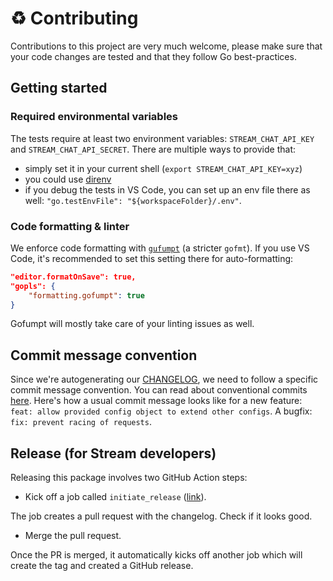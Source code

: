 # :recycle: Contributing

Contributions to this project are very much welcome, please make sure that your code changes are tested and that they follow
Go best-practices.

## Getting started

### Required environmental variables

The tests require at least two environment variables: `STREAM_CHAT_API_KEY` and `STREAM_CHAT_API_SECRET`. There are multiple ways to provide that:
- simply set it in your current shell (`export STREAM_CHAT_API_KEY=xyz`)
- you could use [direnv](https://direnv.net/)
- if you debug the tests in VS Code, you can set up an env file there as well: `"go.testEnvFile": "${workspaceFolder}/.env"`.

### Code formatting & linter

We enforce code formatting with [`gufumpt`](https://github.com/mvdan/gofumpt) (a stricter `gofmt`). If you use VS Code, it's recommended to set this setting there for auto-formatting:

```json
"editor.formatOnSave": true,
"gopls": {
    "formatting.gofumpt": true
}
```

Gofumpt will mostly take care of your linting issues as well.

## Commit message convention

Since we're autogenerating our [CHANGELOG](./CHANGELOG.md), we need to follow a specific commit message convention.
You can read about conventional commits [here](https://www.conventionalcommits.org/). Here's how a usual commit message looks like for a new feature: `feat: allow provided config object to extend other configs`. A bugfix: `fix: prevent racing of requests`.

## Release (for Stream developers)

Releasing this package involves two GitHub Action steps:

- Kick off a job called `initiate_release` ([link](https://github.com/GetStream/stream-chat-go/actions/workflows/initiate_release.yml)).

The job creates a pull request with the changelog. Check if it looks good.

- Merge the pull request.

Once the PR is merged, it automatically kicks off another job which will create the tag and created a GitHub release.

